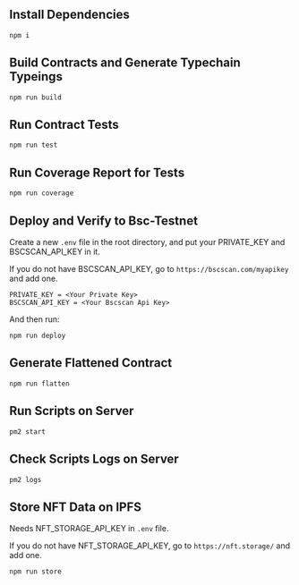 ## Install Dependencies

```
npm i
```

## Build Contracts and Generate Typechain Typeings

```
npm run build
```

## Run Contract Tests

```
npm run test
```

## Run Coverage Report for Tests

```
npm run coverage
```

## Deploy and Verify to Bsc-Testnet

Create a new `.env` file in the root directory, and put your PRIVATE_KEY and BSCSCAN_API_KEY in it.

If you do not have BSCSCAN_API_KEY, go to `https://bscscan.com/myapikey` and add one.

```
PRIVATE_KEY = <Your Private Key>
BSCSCAN_API_KEY = <Your Bscscan Api Key>
```

And then run:

```
npm run deploy
```

## Generate Flattened Contract 

```
npm run flatten
```

## Run Scripts on Server

```
pm2 start
```

## Check Scripts Logs on Server

```
pm2 logs
```

## Store NFT Data on IPFS

Needs NFT_STORAGE_API_KEY in `.env` file.

If you do not have NFT_STORAGE_API_KEY, go to `https://nft.storage/` and add one.

```
npm run store
```
